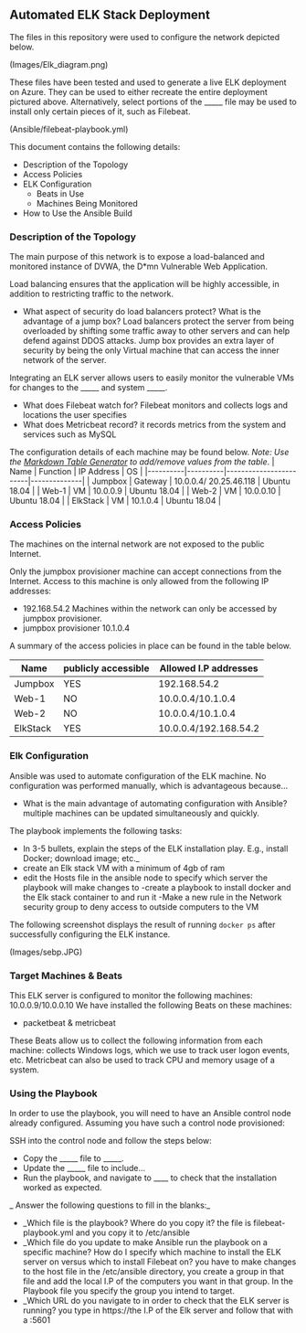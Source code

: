 ## Automated ELK Stack Deployment

The files in this repository were used to configure the network depicted below.

(Images/Elk_diagram.png)

These files have been tested and used to generate a live ELK deployment on Azure. They can be used to either recreate the entire deployment pictured above. Alternatively, select portions of the _____ file may be used to install only certain pieces of it, such as Filebeat.

  (Ansible/filebeat-playbook.yml)

This document contains the following details:
- Description of the Topology
- Access Policies
- ELK Configuration
  - Beats in Use
  - Machines Being Monitored
- How to Use the Ansible Build


### Description of the Topology

The main purpose of this network is to expose a load-balanced and monitored instance of DVWA, the D*mn Vulnerable Web Application.

Load balancing ensures that the application will be highly accessible, in addition to restricting traffic to the network.
- What aspect of security do load balancers protect? What is the advantage of a jump box? Load balancers protect the server from being overloaded by shifting some traffic away to other servers and can help defend against DDOS attacks. Jump box provides an extra layer of security by being the only Virtual machine that can access the inner network of the server.

Integrating an ELK server allows users to easily monitor the vulnerable VMs for changes to the _____ and system _____.
- What does Filebeat watch for? Filebeat monitors and collects logs and locations the user specifies
- What does Metricbeat record? it records metrics from the system and services such as MySQL

The configuration details of each machine may be found below.
_Note: Use the [Markdown Table Generator](http://www.tablesgenerator.com/markdown_tables) to add/remove values from the table_.
| Name     | Function | IP Address             | OS           |
|----------|----------|------------------------|--------------|
| Jumpbox  | Gateway  | 10.0.0.4/ 20.25.46.118 | Ubuntu 18.04 |
| Web-1    | VM       | 10.0.0.9               | Ubuntu 18.04 |
| Web-2    | VM       | 10.0.0.10              | Ubuntu 18.04 |
| ElkStack | VM       | 10.1.0.4               | Ubuntu 18.04 |
### Access Policies

The machines on the internal network are not exposed to the public Internet. 

Only the jumpbox provisioner machine can accept connections from the Internet. Access to this machine is only allowed from the following IP addresses:
- 192.168.54.2
Machines within the network can only be accessed by jumpbox provisioner.
- jumpbox provisioner 10.1.0.4

A summary of the access policies in place can be found in the table below.

| Name     | publicly accessible | Allowed I.P addresses |
|----------|---------------------|-----------------------|
| Jumpbox  | YES                 | 192.168.54.2          |
| Web-1    | NO                  | 10.0.0.4/10.1.0.4     |
| Web-2    | NO                  | 10.0.0.4/10.1.0.4     |
| ElkStack | YES                 | 10.0.0.4/192.168.54.2 |

### Elk Configuration

Ansible was used to automate configuration of the ELK machine. No configuration was performed manually, which is advantageous because...
- What is the main advantage of automating configuration with Ansible? multiple machines can be updated simultaneously and quickly.

The playbook implements the following tasks:
- In 3-5 bullets, explain the steps of the ELK installation play. E.g., install Docker; download image; etc._
- create an Elk stack VM with a minimum of 4gb of ram
- edit the Hosts file in the ansible node to specify which server the playbook will make changes to 
-create a playbook to install docker and the Elk stack container to and run it
-Make a new rule in the Network security group to deny access to outside computers to the VM

The following screenshot displays the result of running `docker ps` after successfully configuring the ELK instance.

(Images/sebp.JPG)

### Target Machines & Beats
This ELK server is configured to monitor the following machines:
 10.0.0.9/10.0.0.10
We have installed the following Beats on these machines:
- packetbeat & metricbeat

These Beats allow us to collect the following information from each machine:
 collects Windows logs, which we use to track user logon events, etc. Metricbeat can also be used to track CPU and memory usage of a system.

### Using the Playbook
In order to use the playbook, you will need to have an Ansible control node already configured. Assuming you have such a control node provisioned: 

SSH into the control node and follow the steps below:
- Copy the _____ file to _____.
- Update the _____ file to include...
- Run the playbook, and navigate to ____ to check that the installation worked as expected.

_ Answer the following questions to fill in the blanks:_
- _Which file is the playbook? Where do you copy it? the file is filebeat-playbook.yml and you copy it to /etc/ansible 
- _Which file do you update to make Ansible run the playbook on a specific machine? How do I specify which machine to install the ELK server on versus which to install Filebeat on? you have to make changes to the host file in the /etc/ansible directory, you create a group in that file and add the local I.P of the computers you want in that group. In the Playbook file you specify the group you intend to target.
- _Which URL do you navigate to in order to check that the ELK server is running? you type in https://the I.P of the Elk server and follow that with a :5601
